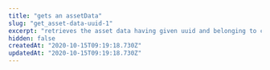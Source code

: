 ```yaml
---
title: "gets an assetData"
slug: "get_asset-data-uuid-1"
excerpt: "retrieves the asset data having given uuid and belonging to current principal"
hidden: false
createdAt: "2020-10-15T09:19:18.730Z"
updatedAt: "2020-10-15T09:19:18.730Z"
---
```

